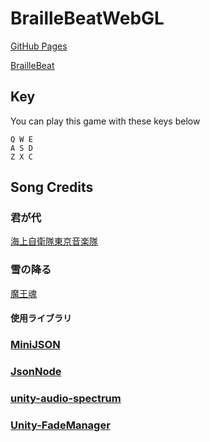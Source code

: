 # BrailleBeatWebGL

[GitHub Pages](https://junnetworks.github.io/BrailleBeatWebGL/)

[BrailleBeat](https://github.com/FlexiblePrintedCircuits/BrailleBeat)

## Key

You can play this game with these keys below

```
Q W E
A S D
Z X C
```

## Song Credits

### 君が代

[海上自衛隊東京音楽隊](https://www.mod.go.jp/msdf/tokyoband/gallery/download/kimigayo.html)

### 雪の降る

[魔王魂](https://maoudamashii.jokersounds.com/archives/27_yukinohuru.html)

#### 使用ライブラリ

### [MiniJSON](https://gist.github.com/darktable/1411710)

### [JsonNode](https://gist.github.com/asus4/7f7b5912d703f44c2711)

### [unity-audio-spectrum](https://github.com/keijiro/unity-audio-spectrum)

### [Unity-FadeManager](https://github.com/naichilab/Unity-FadeManager)
